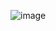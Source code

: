 
![image](https://user-images.githubusercontent.com/57319180/156729220-37628229-da4d-41cd-8ca0-b0c1ccf2ef49.png)
